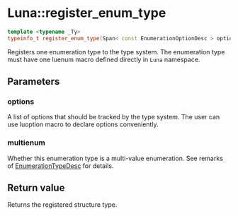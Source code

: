 # Luna::register_enum_type

```c++
template <typename _Ty>
typeinfo_t register_enum_type(Span< const EnumerationOptionDesc > options, bool multienum=false)
```

Registers one enumeration type to the type system. The enumeration type must have one luenum macro defined directly in `Luna` namespace. 



## Parameters
### options
A list of options that should be tracked by the type system. The user can use luoption macro to declare options conveniently. 

### multienum
Whether this enumeration type is a multi-value enumeration. See remarks of [EnumerationTypeDesc](struct_luna_1_1_enumeration_type_desc.md) for details. 

## Return value
Returns the registered structure type. 

